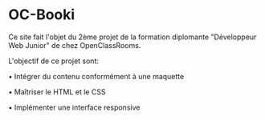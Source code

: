# OC-Booki

Ce site fait l'objet du 2ème projet de la formation diplomante "Développeur Web Junior" de chez OpenClassRooms.

L'objectif de ce projet sont:

  • Intégrer du contenu conformément à une maquette
  
  • Maîtriser le HTML et le CSS
  
  • Implémenter une interface responsive
  
